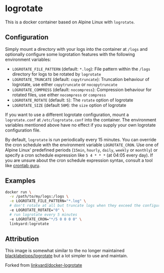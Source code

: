 # logrotate

This is a docker container based on Alpine Linux with `logrotate`.

## Configuration

Simply mount a directory with your logs into the container at `/logs` and optionally
configure some logrotation features with the following environment variables:

- `LOGROTATE_FILE_PATTERN` (default: `*.log`): File pattern within the `/logs` directory for logs
  to be rotated by `logrotate`
- `LOGROTATE_TRUNCATE` (default: `copytruncate`): Truncation behaviour of logrotate, use either
  `copytruncate` or `nocopytruncate`
- `LOGROTATE_COMPRESS` (default: `nocompress`): Compression behaviour for rotated files, use
  either `nocompress` or `compress`
- `LOGROTATE_ROTATE` (default: `5`): The `rotate` option of logrotate
- `LOGROTATE_SIZE` (default `50M`): the `size` option of logrotate

If you want to use a different logrotate configuration, mount a `logrotate.conf` at `/etc/logrotate.conf`
into the container. The environment variables mentioned above have no effect if you supply your own
logrotate configuration file.

By default, `logrotate` is run periodically every 15 minutes. You can override the cron schedule with
the environment variable `LOGROTATE_CRON`. Use one of Alpine Linux' predefined periods
(`15min`, `hourly`, `daily`, `weekly` or `monthly`) or specify a cron schedule expression like
`5 4 * * *` (at 04:05 every day). If you are unsure about the cron schedule expression syntax,
consult a tool like [crontab guru](https://crontab.guru/).

## Examples

```bash
docker run \
  -v /path/to/my/logs:/logs \
  -e LOGROTATE_FILE_PATTERN="*.log" \
  # don't rotate at all but truncate logs when they exceed the configured rotation size
  -e LOGROTATE_ROTATE="0" \
  # run logrotate every 5 minutes
  -e LOGROTATE_CRON="*/5 0 0 0 0" \
  linkyard:logrotate
```

## Attribution

This image is somewhat similar to the no longer maintained [blacklabelops/logrotate](https://github.com/blacklabelops/logrotate)
but a lot simpler to use and maintain.

Forked from [linkyard/docker-logrotate](https://github.com/linkyard/docker-logrotate)

